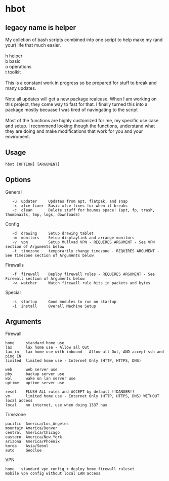 # hbot
## legacy name is helper
My colletion of bash scripts combined into one script to help make my (and your) life that much easier.
<br>
<br>
h helper
<br>
b basic
<br>
o operations
<br>
t toolkit
<br>
<br>
This is a constant work in progress so be prepared for stuff to break and many updates.
<br>
<br>
Note all updates will get a new package realease. When I am working on this project, they come way to fast for that. I finally turned this into a package mostly becuase I was tired of navingating to the script
<br>
<br>
Most of the functions are highly customized for me, my specific use case and setup. I recommend looking though the functions, understand what they are doing and make modifications that work for you and your enviroment.
## Usage
```
hbot [OPTION] [ARGUMENT]
```
## Options

General
```
   -u  updater     Updates from apt, flatpak, and snap
   -x  xfce fixer  Basic xfce fixes for when it breaks
   -c  clean       Delete stuff for bounus space! (apt, fp, trash, thumbnails, tmp, logs, downloads)
```
Config
```
   -d  drawing     Setup drawing tablet
   -m  monitors    Setup displaylink and arrange monitors
   -v  vpn         Setup Mullvad VPN - REQUIRES ARGUMENT - See VPN section of Arguments below
   -t  timezone    temporarily change timezone - REQUIRES ARGUMENT - See Timezone section of Arguments below
```
Firewalls
```
   -f  firewall    Deploy firewall rules - REQUIRES ARGUMENT - See Firewall section of Arguments below
   -w  watcher     Watch firewall rule hits in packets and bytes
  ```

Special
```
   -s  startup     Good modules to run on startup
   -i  install     Overall Machine Setup
```
## Arguments 
Firewall
```
home     standard home use
lax      lax home use - Allow all Out
lax_in   lax home use with inbound - Allow all Out, AND accept ssh and ping IN
limited  limited home use - Internet Only (HTTP, HTTPS, DNS)

web      web server use
pbs      backup server use
wol      wake on lan server use
uptime   uptime server use

reset    FLUSH ALL rules and ACCEPT by default !!DANGER!!
vm       limited home use - Internet Only (HTTP, HTTPS, DNS) WITHOUT local access
local    no internet, use when doing 1337 hax
```

Timezone
```
pacific  America/Los_Angeles
mountain America/Denver
central  America/Chicago
eastern  America/New_York
arizona  America/Phoenix
korea    Asia/Seoul
auto     GeoClue
```

VPN
```
home   standard vpn config + deploy home firewall ruleset
mobile vpn config without local LAN access
```